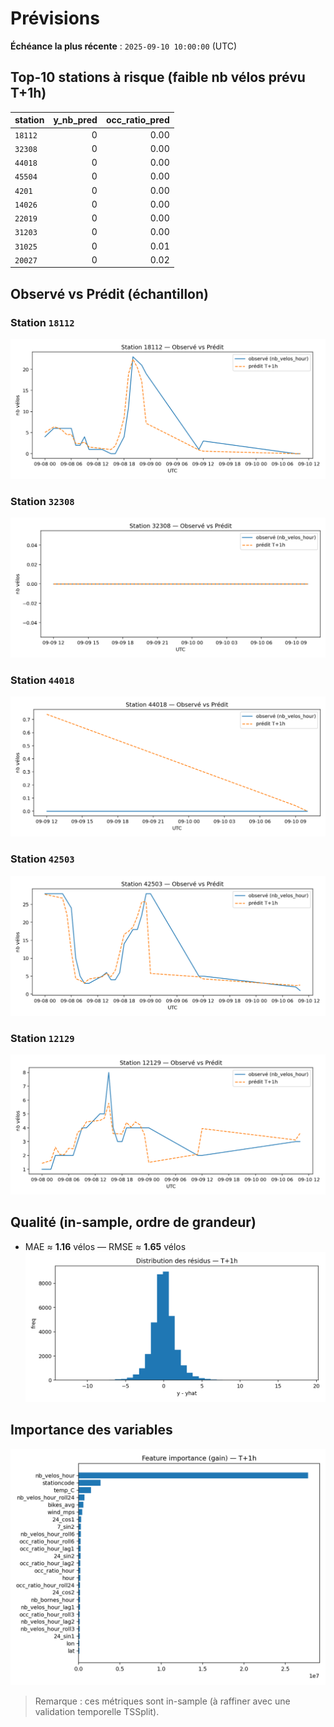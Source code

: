 # Prévisions
**Échéance la plus récente** : `2025-09-10 10:00:00` (UTC)

## Top-10 stations à risque (faible nb vélos prévu T+1h)

| station | y_nb_pred | occ_ratio_pred |
|---|---:|---:|
| `18112` | 0 | 0.00 |
| `32308` | 0 | 0.00 |
| `44018` | 0 | 0.00 |
| `45504` | 0 | 0.00 |
| `4201` | 0 | 0.00 |
| `14026` | 0 | 0.00 |
| `22019` | 0 | 0.00 |
| `31203` | 0 | 0.00 |
| `31025` | 0 | 0.01 |
| `20027` | 0 | 0.02 |

## Observé vs Prédit (échantillon)

### Station `18112`

![obs vs pred](assets/figs/obs_pred_18112_T+1h.png)

### Station `32308`

![obs vs pred](assets/figs/obs_pred_32308_T+1h.png)

### Station `44018`

![obs vs pred](assets/figs/obs_pred_44018_T+1h.png)

### Station `42503`

![obs vs pred](assets/figs/obs_pred_42503_T+1h.png)

### Station `12129`

![obs vs pred](assets/figs/obs_pred_12129_T+1h.png)


## Qualité (in-sample, ordre de grandeur)
- MAE ≈ **1.16** vélos — RMSE ≈ **1.65** vélos
![residuals](assets/figs/residuals_T+1h.png)

## Importance des variables
![importance](assets/figs/feat_importance_T+1h.png)

> Remarque : ces métriques sont in-sample (à raffiner avec une validation temporelle TSSplit).